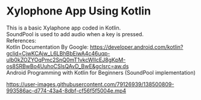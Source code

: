 # Xylophone App Using Kotlin
This is a basic Xylaphone app coded in Kotlin.<br/>
SoundPool is used to add audio when a key is pressed.<br/> 
References:<br/>
Kotlin Documentation By Google: https://developer.android.com/kotlin?gclid=CjwKCAjw_L6LBhBbEiwA4c46uqp-uIb0kZOZYOqPmc2SnQ0mT1vkcWIlcEJ8gKpM-os8SRBwBo4UuhoCSlsQAvD_BwE&gclsrc=aw.ds
<br/>Android Programming with Kotlin for Beginners (SoundPool implementation)


https://user-images.githubusercontent.com/79126939/138500809-993586ac-d774-43a4-8dbf-cf56f5f5004e.mp4

